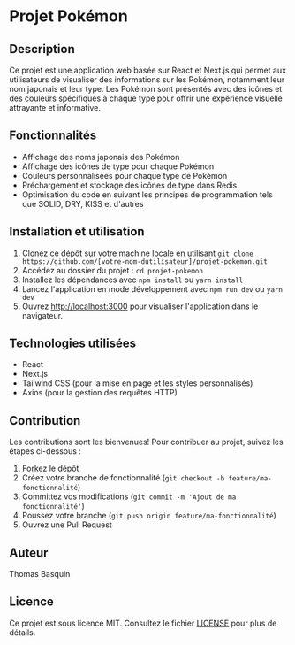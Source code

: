 # Projet Pokémon


## Description

Ce projet est une application web basée sur React et Next.js qui permet aux utilisateurs de visualiser des informations sur les Pokémon, notamment leur nom japonais et leur type. Les Pokémon sont présentés avec des icônes et des couleurs spécifiques à chaque type pour offrir une expérience visuelle attrayante et informative.

## Fonctionnalités

- Affichage des noms japonais des Pokémon
- Affichage des icônes de type pour chaque Pokémon
- Couleurs personnalisées pour chaque type de Pokémon
- Préchargement et stockage des icônes de type dans Redis
- Optimisation du code en suivant les principes de programmation tels que SOLID, DRY, KISS et d'autres

## Installation et utilisation

1. Clonez ce dépôt sur votre machine locale en utilisant `git clone https://github.com/[votre-nom-dutilisateur]/projet-pokemon.git`
2. Accédez au dossier du projet : `cd projet-pokemon`
3. Installez les dépendances avec `npm install` ou `yarn install`
4. Lancez l'application en mode développement avec `npm run dev` ou `yarn dev`
5. Ouvrez [http://localhost:3000](http://localhost:3000) pour visualiser l'application dans le navigateur.

## Technologies utilisées

- React
- Next.js
- Tailwind CSS (pour la mise en page et les styles personnalisés)
- Axios (pour la gestion des requêtes HTTP)

## Contribution

Les contributions sont les bienvenues! Pour contribuer au projet, suivez les étapes ci-dessous :

1. Forkez le dépôt
2. Créez votre branche de fonctionnalité (`git checkout -b feature/ma-fonctionnalité`)
3. Committez vos modifications (`git commit -m 'Ajout de ma fonctionnalité'`)
4. Poussez votre branche (`git push origin feature/ma-fonctionnalité`)
5. Ouvrez une Pull Request

## Auteur

Thomas Basquin

## Licence

Ce projet est sous licence MIT. Consultez le fichier [LICENSE](LICENSE) pour plus de détails.
